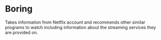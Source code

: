 # Boring


Takes information from Netflix account and recommends other similar programs to watch including information about the streaming services they are provided on.
